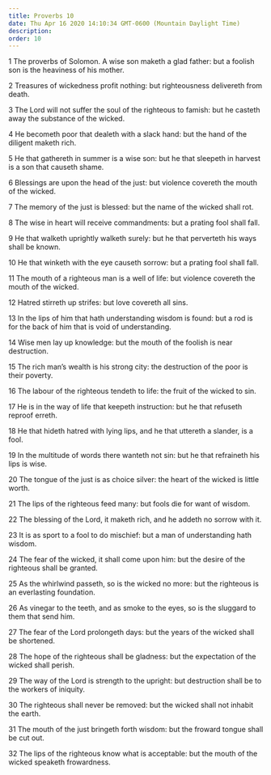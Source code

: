```yaml
---
title: Proverbs 10
date: Thu Apr 16 2020 14:10:34 GMT-0600 (Mountain Daylight Time)
description: 
order: 10
---
```


<p>
  1 The proverbs of Solomon. A wise son maketh a glad father: but a foolish son
  is the heaviness of his mother.
</p>
<p>
  2 Treasures of wickedness profit nothing: but righteousness delivereth from
  death.
</p>
<p>
  3 The Lord will not suffer the soul of the righteous to famish: but he casteth
  away the substance of the wicked.
</p>
<p>
  4 He becometh poor that dealeth with a slack hand: but the hand of the
  diligent maketh rich.
</p>
<p>
  5 He that gathereth in summer is a wise son: but he that sleepeth in harvest
  is a son that causeth shame.
</p>
<p>
  6 Blessings are upon the head of the just: but violence covereth the mouth of
  the wicked.
</p>
<p>
  7 The memory of the just is blessed: but the name of the wicked shall rot.
</p>
<p>
  8 The wise in heart will receive commandments: but a prating fool shall fall.
</p>
<p>
  9 He that walketh uprightly walketh surely: but he that perverteth his ways
  shall be known.
</p>
<p>
  10 He that winketh with the eye causeth sorrow: but a prating fool shall fall.
</p>
<p>
  11 The mouth of a righteous man is a well of life: but violence covereth the
  mouth of the wicked.
</p>
<span></span>
<p>12 Hatred stirreth up strifes: but love covereth all sins.</p>
<p>
  13 In the lips of him that hath understanding wisdom is found: but a rod is
  for the back of him that is void of understanding.
</p>
<p>
  14 Wise men lay up knowledge: but the mouth of the foolish is near
  destruction.
</p>
<p>
  15 The rich man&#x2019;s wealth is his strong city: the destruction of the
  poor is their poverty.
</p>
<p>
  16 The labour of the righteous tendeth to life: the fruit of the wicked to
  sin.
</p>
<p>
  17 He is in the way of life that keepeth instruction: but he that refuseth
  reproof erreth.
</p>
<p>
  18 He that hideth hatred with lying lips, and he that uttereth a slander, is a
  fool.
</p>
<p>
  19 In the multitude of words there wanteth not sin: but he that refraineth his
  lips is wise.
</p>
<p>
  20 The tongue of the just is as choice silver: the heart of the wicked is
  little worth.
</p>
<p>21 The lips of the righteous feed many: but fools die for want of wisdom.</p>
<p>
  22 The blessing of the Lord, it maketh rich, and he addeth no sorrow with it.
</p>
<p>
  23 It is as sport to a fool to do mischief: but a man of understanding hath
  wisdom.
</p>
<p>
  24 The fear of the wicked, it shall come upon him: but the desire of the
  righteous shall be granted.
</p>
<p>
  25 As the whirlwind passeth, so is the wicked no more: but the righteous is an
  everlasting foundation.
</p>
<p>
  26 As vinegar to the teeth, and as smoke to the eyes, so is the sluggard to
  them that send him.
</p>
<p>
  27 The fear of the Lord prolongeth days: but the years of the wicked shall be
  shortened.
</p>
<p>
  28 The hope of the righteous shall be gladness: but the expectation of the
  wicked shall perish.
</p>
<p>
  29 The way of the Lord is strength to the upright: but destruction shall be to
  the workers of iniquity.
</p>
<p>
  30 The righteous shall never be removed: but the wicked shall not inhabit the
  earth.
</p>
<p>
  31 The mouth of the just bringeth forth wisdom: but the froward tongue shall
  be cut out.
</p>
<p>
  32 The lips of the righteous know what is acceptable: but the mouth of the
  wicked speaketh frowardness.
</p>
